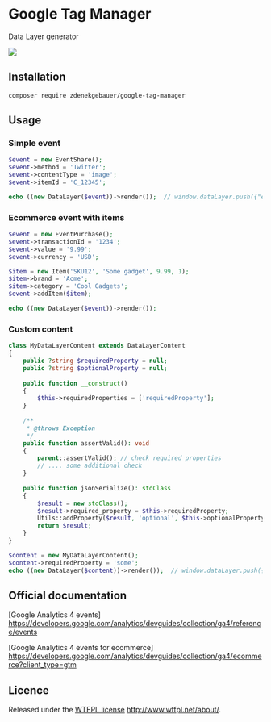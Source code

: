# Google Tag Manager 

Data Layer generator 

![](https://github.com/zdenekgebauer/google-tag-manager/workflows/build/badge.svg)

## Installation

`composer require zdenekgebauer/google-tag-manager`

## Usage

### Simple event 
```php
$event = new EventShare();
$event->method = 'Twitter';
$event->contentType = 'image';
$event->itemId = 'C_12345';

echo ((new DataLayer($event))->render());  // window.dataLayer.push({"event":"share","content_type":"image","item_id":"C_12345"});
```

### Ecommerce event with items
```php
$event = new EventPurchase();
$event->transactionId = '1234';
$event->value = '9.99';
$event->currency = 'USD';

$item = new Item('SKU12', 'Some gadget', 9.99, 1);
$item->brand = 'Acme';
$item->category = 'Cool Gadgets';
$event->addItem($item);

echo ((new DataLayer($event))->render());
```

### Custom content 
```php
class MyDataLayerContent extends DataLayerContent
{
    public ?string $requiredProperty = null;
    public ?string $optionalProperty = null;
    
    public function __construct()
    {
        $this->requiredProperties = ['requiredProperty'];
    }
        
    /**
     * @throws Exception
     */
    public function assertValid(): void
    {
        parent::assertValid(); // check required properties
        // .... some additional check        
    }
    
    public function jsonSerialize(): stdClass
    {
        $result = new stdClass();
        $result->required_property = $this->requiredProperty;
        Utils::addProperty($result, 'optional', $this->optionalProperty);
        return $result;
    }
}

$content = new MyDataLayerContent();
$content->requiredProperty = 'some';
echo ((new DataLayer($content))->render());  // window.dataLayer.push({"required_property":"some"});
```

## Official documentation  
[Google Analytics 4 events] https://developers.google.com/analytics/devguides/collection/ga4/reference/events

[Google Analytics 4 events for ecommerce] https://developers.google.com/analytics/devguides/collection/ga4/ecommerce?client_type=gtm

## Licence
Released under the [WTFPL license](copying.txt) http://www.wtfpl.net/about/.
